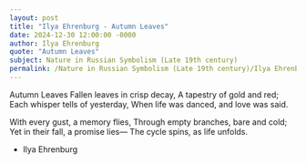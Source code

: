```yaml
---
layout: post
title: "Ilya Ehrenburg - Autumn Leaves"
date: 2024-12-30 12:00:00 -0000
author: Ilya Ehrenburg
quote: "Autumn Leaves"
subject: Nature in Russian Symbolism (Late 19th century)
permalink: /Nature in Russian Symbolism (Late 19th century)/Ilya Ehrenburg/Ilya Ehrenburg - Autumn Leaves
---
```


Autumn Leaves
Fallen leaves in crisp decay,
A tapestry of gold and red;
Each whisper tells of yesterday,
When life was danced, and love was said.

With every gust, a memory flies,
Through empty branches, bare and cold;
Yet in their fall, a promise lies—
The cycle spins, as life unfolds.

- Ilya Ehrenburg
